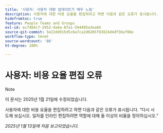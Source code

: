 ```yaml
---
title: '사용자: 사용자 대량 업데이트가 매우 느림'
description: 사용자에 대한 비용 요율을 편집하려고 하면 다음과 같은 오류가 표시됩니다. “다시 시도해 보십시오. 일자를 인라인 편집하려면 역할에 대해 둘 이상의 비율을 정의하십시오.”
hidefromtoc: true
feature: People Teams and Groups
exl-id: ec7464c7-2952-4a4a-8fa1-594405a3ea84
source-git-commit: 5e22dd915d5c6a7ca2d0285f83824d4df36af06e
workflow-type: tm+mt
source-wordcount: '86'
ht-degree: 100%

---
```


# 사용자: 비용 요율 편집 오류

>[!NOTE]
>
>이 문서는 2025년 1월 21일에 수정되었습니다.

사용자에 대한 비용 요율을 편집하려고 하면 다음과 같은 오류가 표시됩니다. “다시 시도해 보십시오. 일자를 인라인 편집하려면 역할에 대해 둘 이상의 비율을 정의하십시오.”

_2025년 1월 13일에 처음 보고되었습니다._
